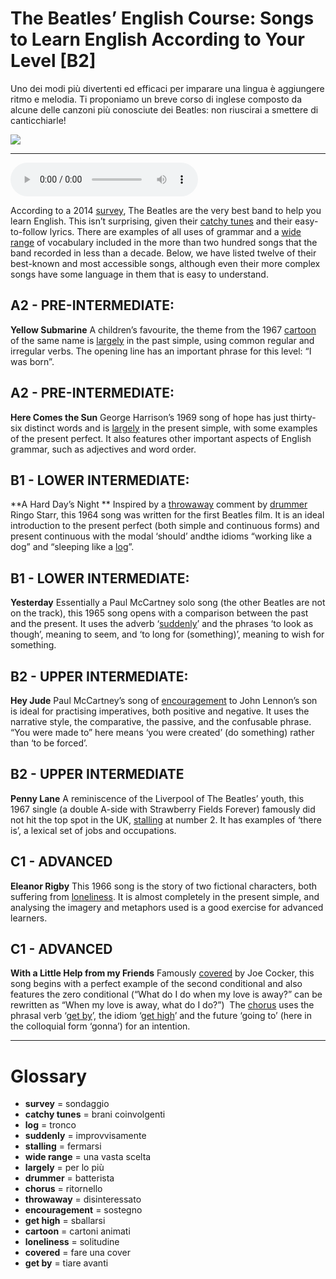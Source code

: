 # The Beatles’ English Course: Songs to Learn English According to Your Level   [B2]

Uno dei modi più divertenti ed efficaci per imparare una lingua è aggiungere ritmo e melodia. Ti proponiamo un breve corso di inglese composto da alcune delle canzoni più conosciute dei Beatles: non riuscirai a smettere di canticchiarle!

![](The%20Beatles%E2%80%99%20English%20Course%20Songs%20to%20Learn%20English%20According%20to%20Your%20Level.jpg)

--------------

<div>
<audio controls autoplay>
    <source src="https:/raw.githubusercontent.com/dartie/speakup/main/2024-02/The%20Beatles%E2%80%99%20English%20Course%20Songs%20to%20Learn%20English%20According%20to%20Your%20Level.mp3" type="audio/mpeg">
</audio>
</div>


According to a 2014 [survey](## "sondaggio"), The Beatles are the very best band to help you learn English. This isn’t surprising, given their [catchy tunes](## "brani coinvolgenti") and their easy-to-follow lyrics. There are examples of all uses of grammar and a [wide range](## "una vasta scelta") of vocabulary included in the more than two hundred songs that the band recorded in less than a decade. Below, we have listed twelve of their best-known and most accessible songs, although even their more complex songs have some language in them that is easy to understand.

## A2 - PRE-INTERMEDIATE:
**Yellow Submarine**
A children’s favourite, the theme from the 1967 [cartoon](## "cartoni animati") of the same name is [largely](## "per lo più") in the past simple, using common regular and irregular verbs. The opening line has an important phrase for this level: “I was born”.

## A2 - PRE-INTERMEDIATE:
**Here Comes the Sun**
George Harrison’s 1969 song of hope has just thirty-six distinct words and is [largely](## "per lo più") in the present simple, with some examples of the present perfect. It also features other important aspects of English grammar, such as adjectives and word order.

## B1 - LOWER INTERMEDIATE:
**A Hard Day’s Night **
Inspired by a [throwaway](## "disinteressato") comment by [drummer](## "batterista") Ringo Starr, this 1964 song was written for the first Beatles film. It is an ideal introduction to the present perfect (both simple and continuous forms) and present continuous with the modal ‘should’ andthe idioms “working like a dog” and “sleeping like a [log](## "tronco")”. 

## B1 - LOWER INTERMEDIATE: 
**Yesterday**
Essentially a Paul McCartney solo song (the other Beatles are not on the track), this 1965 song opens with a comparison between the past and the present. It uses the adverb ‘[suddenly](## "improvvisamente")’ and the phrases ‘to look as though’, meaning to seem, and ‘to long for (something)’, meaning to wish for something.

## B2 - UPPER INTERMEDIATE: 
**Hey Jude**
Paul McCartney’s song of [encouragement](## "sostegno") to John Lennon’s son is ideal for practising imperatives, both positive and negative. It uses the narrative style, the comparative, the passive, and the confusable phrase. “You were made to” here means ‘you were created’ (do something) rather than ‘to be forced’. 

## B2 - UPPER INTERMEDIATE
**Penny Lane**
A reminiscence of the Liverpool of The Beatles’ youth, this 1967 single (a double A-side with Strawberry Fields Forever) famously did not hit the top spot in the UK, [stalling](## "fermarsi") at number 2. It has examples of ‘there is’, a lexical set of jobs and occupations.   

## C1 - ADVANCED
**Eleanor Rigby**
This 1966 song is the story of two fictional characters, both suffering from [loneliness](## "solitudine"). It is almost completely in the present simple, and analysing the imagery and metaphors used is a good exercise for advanced learners.

## C1 - ADVANCED
**With a Little Help from my Friends**
Famously [covered](## "fare una cover") by Joe Cocker, this song begins with a perfect example of the second conditional and also features the zero conditional (“What do I do when my love is away?” can be rewritten as “When my love is away, what do I do?”)  The [chorus](## "ritornello") uses the phrasal verb ‘[get by](## "tiare avanti")’, the idiom ‘[get high](## "sballarsi")’ and the future ‘going to’ (here in the colloquial form ‘gonna’) for an intention.

--------------

<div style = "display:block; clear:both; page-break-after:always;"></div>

# Glossary
* **survey** = sondaggio
* **catchy tunes** = brani coinvolgenti
* **log** = tronco
* **suddenly** = improvvisamente
* **stalling** = fermarsi
* **wide range** = una vasta scelta
* **largely** = per lo più
* **drummer** = batterista
* **chorus** = ritornello
* **throwaway** = disinteressato
* **encouragement** = sostegno
* **get high** = sballarsi
* **cartoon** = cartoni animati
* **loneliness** = solitudine
* **covered** = fare una cover
* **get by** = tiare avanti
